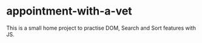 # appointment-with-a-vet
This is a small home project to practise DOM, Search and Sort features with JS.
